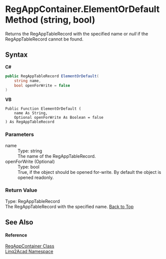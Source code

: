 # RegAppContainer.ElementOrDefault Method (string, bool)
 

Returns the RegAppTableRecord with the specified name or <i>null</i> if the RegAppTableRecord cannot be found.

## Syntax

**C#**<br />
``` C#
public RegAppTableRecord ElementOrDefault(
	string name,
	bool openForWrite = false
)
```

**VB**<br />
``` VB
Public Function ElementOrDefault ( 
	name As String,
	Optional openForWrite As Boolean = false
) As RegAppTableRecord
```


### Parameters
<dl><dt>name</dt><dd>Type: string<br />The name of the RegAppTableRecord.</dd><dt>openForWrite (Optional)</dt><dd>Type: bool<br />True, if the object should be opened for-write. By default the object is opened readonly.</dd></dl>

### Return Value
Type: RegAppTableRecord<br />The RegAppTableRecord with the specified name.
<a href="#RegAppContainerElementOrDefault-Method-string-bool">Back to Top</a>

## See Also


#### Reference
<a href="T_Linq2Acad_RegAppContainer.md#RegAppContainer-Class">RegAppContainer Class</a><br /><a href="N_Linq2Acad.md#Linq2Acad-Namespace">Linq2Acad Namespace</a><br />
